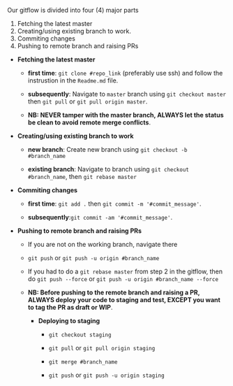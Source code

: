 Our gitflow is divided into four (4) major parts

1. Fetching the latest master
2. Creating/using existing branch to work.
3. Commiting changes
4. Pushing to remote branch and raising PRs


- **Fetching the latest master**
    - **first time**: `git clone #repo_link` (preferably use ssh) and follow the instrustion in the `Readme.md` file.

    - **subsequently**: Navigate to `master` branch using `git checkout master` then `git pull` or `git pull origin master`.

    - **NB: NEVER tamper with the master branch, ALWAYS let the status be clean to avoid remote merge conflicts**.

- **Creating/using existing branch to work**
    - **new branch**: Create  new branch using `git checkout -b #branch_name`

    - **existing branch**: Navigate to branch using `git checkout #branch_name`, then `git rebase master`

- **Commiting changes**
    - **first time**: `git add .` then `git commit -m '#commit_message'`.

    - **subsequently**:`git commit -am '#commit_message'`.

- **Pushing to remote branch and raising PRs**
    - If you are not on the working branch, navigate there

    - `git push` or `git push -u origin #branch_name`

    - If you had to do a `git rebase master` from step 2 in the gitflow, then do `git push --force` or `git push -u origin #branch_name --force`

    - **NB: Before pushing to the remote branch and raising a PR, ALWAYS deploy your code to staging and test, EXCEPT you want to tag the PR as draft or WIP**.

        - **Deploying to staging**
            - `git checkout staging`

            - `git pull` or `git pull origin staging`

            - `git merge #branch_name`

            - `git push` or `git push -u origin staging`



